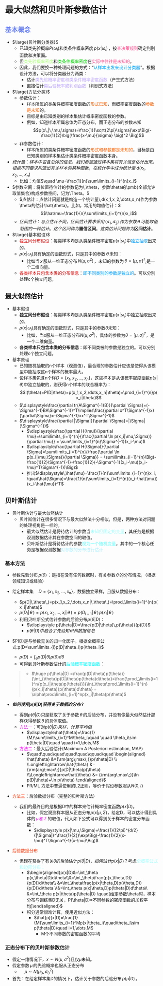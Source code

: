 # 最大似然和贝叶斯参数估计

## <span style="color:#6980f2">基本概念</span>

- $\large{贝叶斯分类器}$
	- 已知类先验概率$P(\omega_i)$和类条件概率密度$\,p(x|\omega_i)\,$，按<span style="color:#ff4f90">某决策规则</span>确定判别函数和决策面。
	- 但<span style="color:#afff7f">类先验概率密度</span>和<span style="color:#00cf00">类条件概率密度</span>在<span style="color:#ff4f90">实际中往往是未知的</span>。
	- 因此，我们要换一种处理问题的方式：“<font color="#00aaff">从样本出发来设计分类器</font>"。根据设计方法，可以将分类器分为两类：
		- 估计<font color="#c0aaff">类先验概率密度和类条件概率密度函数</font>（产生式方法）
		- 直接估计<font color="#c0aaff">类后验概率或判别函数</font>（判别式方法）
- $\large{方法分类}$
	- 参数估计：
		- 样本所属的类条件概率密度函数的<font color="#ff60">形式已知</font>，而概率密度函数的<font color="#ff60">参数是未知</font>的。
		- 目标是由已知类别的样本集估计概率密度函数的参数。
		- 例如，知道样本所属总体为正态分布，而正态分布的参数未知
		  $$p(x\,|\,\mu,\sigma)=\frac{1}{\sqrt{2\pi}\sigma}\exp\Big(-\frac{1}{2}\big(\frac{x-\mu}{\sigma} \big)^2 \Big)$$
	- 非参数估计：
		- 样本所属的类条件概率密度函数的<font color="#ff60">形式和参数都是未知的</font>，目标是由已知类别的样本集估计类条件概率密度函数本身。
- $统计量：样本中包含总体的信息，我们希望通过样本集将有关信息估计出来。根据不同要求构造出有关样本的某种函数，在统计学中成为统计量\;d(x_1,x_2,\dots,x_n)$
	- 比如：均值$\quad \mu=\frac{1}{n}\sum\limits_{i=1}^{n}x_i$
- $参数空间：将位置待估计的参数记为\,\theta，参数\theta的\pmb{全部允许取值集合}构成参数空间，记为\Theta。$
	- $点估计：点估计问题就是构造一个统计量\,d(x_1,x_2,\dots,x_n)作为参数\theta的估计\hat{\theta}。比如，常用的均值估计：$
	  $$\hat\mu=\frac{1}{n}\sum\limits_{i=1}^{n}x_i$$
	- $区间估计：与点估计不同，区间估计要求采用\,(d_1,d_2)\,作为参数\,\theta\,可能取值范围的一种估计。这个区间称为\pmb{置信区间}。这类估计问题称为\pmb{区间估计}。$
- $\large{基本假设}$
	- <font color="#da0101">独立同分布假设</font>：每类样本均是从类条件概率密度$p(x|\omega_i)$中<font color="#00a0ff">独立抽取</font>出来的。
	- $p(x|\omega_i)$具有确定的函数形式，只是其中的参数$\,\theta\,$未知：
		- 比如当$\,x\,$服从一维正态分布$\,N(\mu,\sigma^2)\,$，未知的参数为$\,\theta=[\mu,\sigma]^T$,是一个二维向量。
	- <font color="#da0101">各类样本只包含本类的分布信息</font>：<font color="#00a0ff">即不同类别的参数是独立的</font>。可以分别处理c个独立问题。
## 最大似然估计

- 基本假设
	- **独立同分布假设**：每类样本均是从类条件概率密度$p(x|\omega_i)$中独立抽取出来的。
	- $p(x|\omega_i)$具有确定的函数形式，只是其中的参数$\theta$未知：
		- 比如，当x服从一维正态分布$N(\mu,\sigma^2)$，具体的参数为$\theta=[\mu,\sigma]^T$，是一个二维向量。
	- **各类样本只包含本类的分布信息**：即不同类被的参数是独立的。可以分别处理c个独立问题。
- 基本原理
	- 已知随机抽取的n个样本（观测值），最合理的参数估计应该是使得从该模型中能抽取这n个样本的概率最大。
	- 设样本集包含n个样$D=\{x_1,x_2,\dots,x_n\}$，这些样本是从该概率密度函数$p(x|\theta)$中独立抽取的，则获得n个样本的联合概率为：$$l(\theta)=P(D|\theta)=p(x_1,x_2,\dots,x_n|\theta)=\prod_{i=1}^{n}p(x_i|\theta)$$
	- $\displaystyle\frac{\partial tr(A\Sigma^{-1}B)}{\partial \Sigma}=(-\Sigma^{-1}BA\Sigma^{-1})^T\implies\frac{\partial x^T\Sigma^{-1}x}{\partial\Sigma}=-\Sigma^{-1}xx^T\Sigma^{-1}$
	- $\displaystyle\frac{\partial |\Sigma|}{\partial \Sigma}=|\Sigma|(\Sigma^{-1})$
		- $\displaystyle\frac{\partial H(\mu)}{\partial \mu}=\sum\limits_{i=1}^{n}{\frac{\partial \ln p(x_i|\mu,\Sigma)}{\partial \mu}} = \sum\limits_{i=1}^{n}\Sigma^{-1}(x_i-\mu)$
		- $\displaystyle\frac{\partial H(\Sigma)}{\partial \Sigma}=\sum\limits_{i=1}^{n}{\frac{\partial \ln p(x_i|\mu,\Sigma)}{\partial \Sigma}} = \sum\limits_{i=1}^{n}\Big(-\frac{1}{2}\Sigma^{-1}-\frac{1}{2}(-\Sigma^{-1}(x_i-\mu)(x_i-\mu)^T\Sigma^{-1})\Big)$
		- 推出$\displaystyle\;\hat{\mu}=\frac{1}{n}\sum\limits_{i=1}^{n}x_i, \quad\hat{\Sigma}=\frac{1}{n}\sum\limits_{i=1}^{n}(x_i-\hat{\mu})(x_i-\hat{\mu})^T$

## 贝叶斯估计

- 贝叶斯估计与最大似然估计
	- 贝叶斯估计在很多情况下与最大似然法十分相似，但是，两种方法对问题的处理视角是一样的。
		- 最大似然估计是将待估计的参数当<font color="#a0ffff">未知但固定的变量</font>，其任务是根据观测数据估计其在参数空间的取值。
		- 贝叶斯估计是将待估计的参数<font color="#60ffff">视为一个随机变量</font>，其中的一个核心任务是根据观测数据<font color="#aff0ff">对参数的分布进行估计</font>

### 基本方法

- 参数先验分布$\,p(\theta)\,$：是指在没有任何数据时，有关参数$\,\theta\,$的分布情况，（根据领域知识或经验）
- 给定样本集$\quad D=\{x_1,x_2,\dots,x_n\}$，数据独立采样，且服从数据分布：
	- $p(D|\,\theta\,)=p(x_1,x_2,\dots,x_n|\,\theta\,)=\prod_\limits{i=1}^{n}p(x_i|\theta)$
	- $p(D_i|\,\theta\,)=p(x_1,x_2,\dots,x_i|\,\theta\,)=p(D_{i-1}|\,\theta\,)\,p(x_i|\,\theta\,)$
	- 利用贝叶斯公式估计参数的后验分布$p(\theta|D)$：
		- $\displaystyle p(\theta|D)=\frac{p(D|\theta)\,p(\theta)}{p(D)}$
		- $p(\theta|D) 中融合了先验知识和数据信息$
- $P(D)是与参数无关的归一化因子，根据全概率公式:p(D=\sum\limits_{i}p(D|\theta_i)p(\theta_i)$
	- $\displaystyle p(D) = \int_{\theta}p(D|\theta)p(\theta)d\theta$
	- 可得到贝叶斯参数估计的<font color="#00ffff">后验概率密度函数</font>：

 	> - $\huge p(\theta|D) =\frac{p(D|\theta)p(\theta)}{\int_{\theta}p(D|\theta)p(\theta)d\theta}=\frac{\prod_\limits{i=1}^n{p(x_i|\theta)p(\theta)}}{\int_\theta\prod_\limits{i=1}^{n}{p(x_i|\theta)}p(\theta)d\theta} = \alpha\prod\limits_{i=1}^np(x_i|\theta)p(\theta)$
 - **$如何使用p(\theta|D)获得关于数据的分布\,?$**
	 - 得到$p(\theta|D)$只是获取了关于参数$\,\theta\,$的后验分布，并没有像最大似然估计那样获得参数$\,\theta\,$的具体取值。
	 - <font color="#ff00ff">方法一</font>：可对$p(\theta|D)采样，计算平均值$
		 - $\displaystyle\hat{\theta}=\frac{1}{M}\sum\limits_{i=1}^M\theta_i\quad \quad \theta_i\sim p(\theta|D)\quad \quad i=1,\dots,M$
	 - <font color="#ff00ff">方法二</font>：最大后验估计(Maximum A Posteriori estimation, MAP)
		 - $\quad\quad\quad\quad\quad\qquad\quad
		   \begin{aligned}
		   \hat{\theta} &={\rm{arg\;max\;}}p(\theta|D) \\  \Longleftrightarrow\hat{\theta} &= {\rm{arg\;max\;}}p(D|\theta)p(\theta) \\\Longleftrightarrow\hat{\theta} &= {\rm{arg\;max\;}}\ln p(D|\theta)+\ln p(\theta) \end{aligned}$
		- PR/ML 方法中普遍使用的L2正则，等价于假设参数服从$N(0, I)$
- <font color="#ff30">方法三</font>：后验数据分布（完整的贝叶斯方法）
	- 我们的最终目的是根据D中的样本来估计概率密度函数$p(x|D)$。
		- 比如，假定观测样本服从正态分布$p(x|\mu,\Sigma)$，给定D，可以估计得到具体的<font color="#ff00ff">$\,\mu\,$和$\,\Sigma\,$</font>的取值，代入如下公式可以得到关于样本的密度分布函数：
			- $\displaystyle p(x|\mu,\Sigma)=\frac{1}{(2\pi)^{d/2}{|\Sigma|}^\frac{1}{2}}\exp\Big(-\frac{1}{2}(x-\mu)^T\Sigma^{-1}(x-\mu)\Big)$
- <font color="#ff30">后验数据分布</font>
	- 但现在获得了有关$\theta$的后验估计$p(\theta|D)，如何估计p(x|D)？$考虑<font color="#a0ffff">全概率公式和边际分布：</font>
		- $\begin{aligned}p(x|D)&=\int_\theta p(x,\theta|D)d\theta\\&=\int_\theta\frac{p(x,\theta,D)}{p(D)}d\theta\\ &=\int_\theta\frac{p(x|\theta,D)p(\theta,D)}{p(D)}d\theta \\&=\int_\theta p(x|\theta,D)p(\theta|D)d\theta\\ &=\int_\theta p(x|\theta)p(\theta|D) \quad[给定参数\theta时，样本分布与训练集D无关，P(\theta|D)=不同参数的密度函数的加权平均]\end{aligned}$
		- 积分通常很难计算，使用近似方法：
			- $\hat{p}(x|D)=\frac{1}{M}\sum\limits_{i=1}^Mp(x|\theta_i)\quad\theta_i\sim p(\theta|D)\quad i=1,\dots,M$
				- M个不同参数的密度函数的平均
### 正态分布下的贝叶斯参数估计
- 假定一维情况下，$x\sim N(\mu,\sigma^2)$且仅$\mu$未知。
- 假定参数$\,\mu\,$的先验概率也服从正态分布
	- $\quad\mu\sim N(\mu_0,\sigma_0^2)$
- 首先：在给定样本集D的情况下，估计关于参数的后验分布$\,p(\mu|D)\,$。